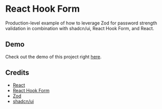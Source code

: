 # React Hook Form

Production-level example of how to leverage Zod for password strength validation in combination with shadcn/ui, React Hook Form, and React.

## Demo

Check out the demo of this project right [here](https://vanjazeli.github.io//).

## Credits

- [React](https://react.dev/)
- [React Hook Form](https://react-hook-form.com/)
- [Zod](https://zod.dev/)
- [shadcn/ui](https://ui.shadcn.com/)
